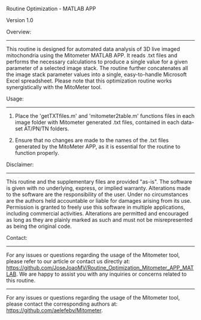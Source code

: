 
Routine Optimization - MATLAB APP

Version 1.0


Overview:

----------------------

This routine is designed for automated data analysis of 3D live imaged mitochondria using the Mitometer MATLAB APP. It reads .txt files and performs the necessary calculations to produce a single value for a given parameter of a selected image stack. The routine further concatenates all the image stack parameter values into a single, easy-to-handle Microsoft Excel spreadsheet. Please note that this optimization routine works synergistically with the MitoMeter tool.


Usage:

----------------------

1. Place the 'getTXTfiles.m' and 'mitometer2table.m' functions files in each image folder with Mitometer generated .txt files, contained in each data-set AT/PN/TN folders.

2. Ensure that no changes are made to the names of the .txt files generated by the MitoMeter APP, as it is essential for the routine to function properly.


Disclaimer:

----------------------

This routine and the supplementary files are provided "as-is". The software is given with no underlying, express, or implied warranty. Alterations made to the software are the responsibility of the user. Under no circumstances are the authors held accountable or liable for damages arising from its use. Permission is granted to freely use this software in multiple applications, including commercial activities. Alterations are permitted and encouraged as long as they are plainly marked as such and must not be misrepresented as being the original code.


Contact:

----------------------

For any issues or questions regarding the usage of the Mitometer tool, please refer to our article or contact us directly at: https://github.com/JoseJoaoMV/Routine_Optimization_Mitometer_APP_MATLAB. We are happy to assist you with any inquiries or concerns related to this routine.

----------------------

For any issues or questions regarding the usage of the Mitometer tool, please contact the corresponding authors at: https://github.com/aelefebv/Mitometer.



